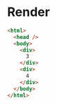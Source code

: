 # Render
```html
<html>
  <head />
  <body>
    <div>
      3
    </div>
    <div>
      4
    </div>
  </body>
</html>
```
